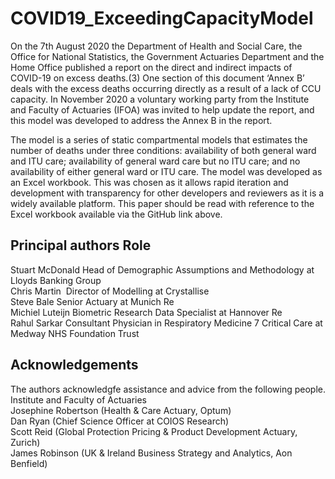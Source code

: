 # COVID19_ExceedingCapacityModel
On the 7th August 2020 the Department of Health and Social Care, the Office for National Statistics, the Government Actuaries Department and the Home Office published a report on the direct and indirect impacts of COVID-19 on excess deaths.(3) One section of this document ‘Annex B’ deals with the excess deaths occurring directly as a result of a lack of CCU capacity. In November 2020 a voluntary working party from the Institute and Faculty of Actuaries (IFOA) was invited to help update the report, and this model was developed to address the Annex B in the report.

The model is a series of static compartmental models that estimates the number of deaths under three conditions: availability of both general ward and ITU care; availability of general ward care but no ITU care; and no availability of either general ward or ITU care. 
The model was developed as an Excel workbook. This was chosen as it allows rapid iteration and development with transparency for other developers and reviewers as it is a widely available platform. This paper should be read with reference to the Excel workbook available via the GitHub link above.

## Principal authors		Role							
Stuart McDonald		Head of Demographic Assumptions and Methodology at Lloyds Banking Group							
Chris Martin 		Director of Modelling at Crystallise 							
Steve Bale		Senior Actuary at Munich Re							
Michiel Luteijn		Biometric Research Data Specialist at Hannover Re							
Rahul Sarkar		Consultant Physician in Respiratory Medicine 7 Critical Care at Medway NHS Foundation Trust							
									
									
## Acknowledgements									
The authors acknowledgfe assistance and advice from the following people.									
Institute and Faculty of Actuaries									
Josephine Robertson (Health & Care Actuary, Optum)									
Dan Ryan (Chief Science Officer at COIOS Research)									
Scott Reid (Global Protection Pricing & Product Development Actuary, Zurich)									
James Robinson (UK & Ireland Business Strategy and Analytics, Aon Benfield)									
